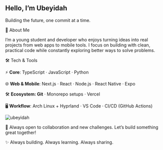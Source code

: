 ## Hello, I’m Ubeyidah

Building the future, one commit at a time.

💼 About Me

I’m a young student and developer who enjoys turning ideas into real projects from web apps to mobile tools. I focus on building with clean, practical code while constantly exploring better ways to solve problems.

🛠️ Tech & Tools

⚡ **Core**: TypeScript · JavaScript · Python

🌐 **Web & Mobile**: Next.js · React · Node.js · React Native · Expo

🛠️ **Ecosystem: Git** · Monorepo setups · Vercel

🖥️ **Workflow**: Arch Linux + Hyprland · VS Code · CI/CD (GitHub Actions)

<p> <img src="https://github-readme-stats.vercel.app/api?username=ubeyidah&show_icons=true&theme=merko" alt="ubeyidah" />


🤝 Always open to collaboration and new challenges. Let’s build something great together!

✨ Always building. Always learning. Always sharing.
